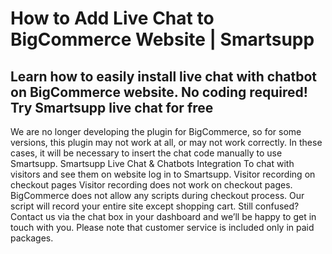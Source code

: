 # How to Add Live Chat to BigCommerce Website | Smartsupp
## Learn how to easily install live chat with chatbot on BigCommerce website. No coding required! Try Smartsupp live chat for free
We are no longer developing the plugin for BigCommerce, so for some versions, this plugin may not work at all, or may not work correctly. In these cases, it will be necessary to insert the chat code manually to use Smartsupp.
Smartsupp Live Chat & Chatbots Integration
To chat with visitors and see them on website log in to Smartsupp.
Visitor recording on checkout pages
Visitor recording does not work on checkout pages.
BigCommerce does not allow any scripts during checkout process. Our script will record your entire site except shopping cart.
Still confused? Contact us via the chat box in your dashboard and we’ll be happy to get in touch with you. Please note that customer service is included only in paid packages.

